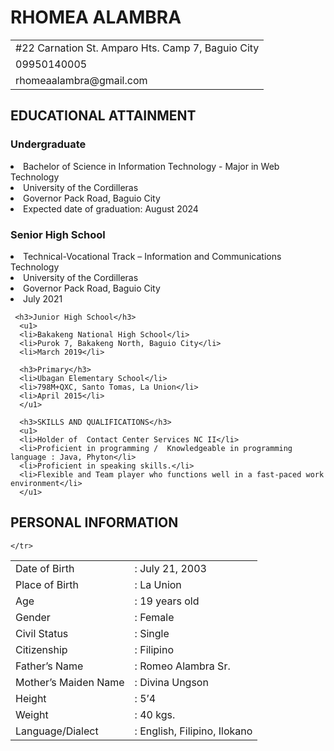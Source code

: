 
<html>
<head>
  <title>RESUME</title>
</head>
<body>
  <div class="column-1a">
<h1>RHOMEA ALAMBRA</h1>
  <table class="table-style">
    <tr>
      <td>#22 Carnation St. Amparo Hts. Camp 7, Baguio City</td>
    </tr>
    <tr>
      <td>09950140005</td>
    </tr>
    <tr>
      <td> rhomeaalambra@gmail.com</td>
    </tr>
  </table>
</div>
  


<h2>EDUCATIONAL ATTAINMENT</h2>

<h3>Undergraduate</h3>
      <u1>
      <li>Bachelor of Science in Information Technology - Major in Web Technology</li>
      <li>University of the Cordilleras</li>
      <li>Governor Pack Road, Baguio City</li>
      <li>Expected date of graduation: August 2024</li>
      </u1>

 <h3>Senior High School </h3>
      <u1>
      <li>Technical-Vocational Track –  Information and Communications 
  Technology
</li>
      <li>University of the Cordilleras</li>
      <li>Governor Pack Road, Baguio City</li>
      <li>July 2021</li>
      </u1>

     <h3>Junior High School</h3>
      <u1>
      <li>Bakakeng National High School</li>
      <li>Purok 7, Bakakeng North, Baguio City</li>
      <li>March 2019</li>

      <h3>Primary</h3>
      <li>Ubagan Elementary School</li>
      <li>798M+QXC, Santo Tomas, La Union</li>
      <li>April 2015</li>
      </u1>

      <h3>SKILLS AND QUALIFICATIONS</h3>
      <u1>
      <li>Holder of  Contact Center Services NC II</li>
      <li>Proficient in programming /  Knowledgeable in programming language : Java, Phyton</li>
      <li>Proficient in speaking skills.</li>
      <li>Flexible and Team player who functions well in a fast-paced work environment</li>
      </u1>

  
<h2>PERSONAL INFORMATION</h2>
  <table class="table-style">
    <tr>
      <td>Date of Birth</td>
      <td>: July 21, 2003</td>
    </tr>
    <tr>
      <td>Place of Birth</td>
      <td>: La Union</td>
    </tr>
    <tr>
      <td>Age</td>
      <td>: 19 years old</td>
      </tr>
    <tr>
      <td>Gender</td>
      <td>: Female</td>
       </tr>
    <tr>
      <td>Civil Status</td>
      <td>: Single</td>
    </tr>
    <tr>
      <td>Citizenship</td>
      <td>: Filipino</td>
      </tr>
    <tr>
      <td>Father’s Name</td>
      <td>: Romeo Alambra Sr.</td>
          </tr>
    <tr>
      <td>Mother’s Maiden Name</td>
      <td>: Divina Ungson</td>
    </tr>
    <tr>
      <td>Height</td>
      <td>: 5’4</td>
      </tr>
    <tr>
      <td>Weight</td>
      <td>: 40 kgs.</td>
       </tr>
    <tr>
      <td>Language/Dialect</td>
      <td>: English, Filipino, Ilokano</td>

    </tr>
  </table>



</body>
</html>
